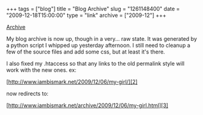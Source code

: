 +++
tags = ["blog"]
title = "Blog Archive"
slug = "1261148400"
date = "2009-12-18T15:00:00"
type = "link"
archive = ["2009-12"]
+++

[Archive][1]

My blog archive is now up, though in a very... raw state. It was generated
by a python script I whipped up yesterday afternoon.  I still need to
cleanup a few of the source files and add some css, but at least it's
there. 

I also fixed my .htaccess so that any links to the old permalink style
will work with the new ones. ex:

[http://www.iambismark.net/2009/12/06/my-girl/][2]

now redirects to:

[http://www.iambismark.net/archive/2009/12/06/my-girl.html][3]

[1]: http://www.iambismark.net/archive
[2]: http://www.iambismark.net/2009/12/06/my-girl/
[3]: http://www.iambismark.net/archive/2009/12/06/my-girl.html

